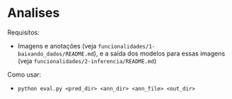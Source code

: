 
# Analises

Requisitos:
* Imagens e anotações (veja `funcionalidades/1-baixando_dados/README.md`), e a saída dos modelos para essas imagens (veja `funcionalidades/2-inferencia/README.md`)

Como usar:
* `python eval.py <pred_dir> <ann_dir> <ann_file> <out_dir>`
